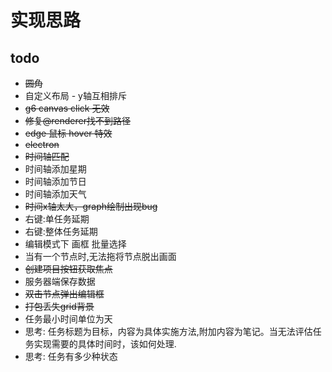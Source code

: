 # 实现思路

## todo

- ~~圆角~~
- 自定义布局 - y轴互相排斥
- ~~g6 canvas click 无效~~
- ~~修复@renderer找不到路径~~
- ~~edge 鼠标 hover 特效~~
- ~~electron~~
- ~~时间轴匹配~~
- 时间轴添加星期
- 时间轴添加节日
- 时间轴添加天气
- ~~时间x轴太大，graph绘制出现bug~~
- 右键:单任务延期
- 右键:整体任务延期
- 编辑模式下 画框 批量选择
- 当有一个节点时,无法拖将节点脱出画面
- ~~创建项目按钮获取焦点~~
- 服务器端保存数据
- ~~双击节点弹出编辑框~~
- ~~打包丢失grid背景~~
- 任务最小时间单位为天
- 思考: 任务标题为目标，内容为具体实施方法,附加内容为笔记。当无法评估任务实现需要的具体时间时，该如何处理.
- 思考: 任务有多少种状态
